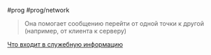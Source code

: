 #prog #prog/network  

> Она помогает сообщению перейти от одной точки к другой (например, от клиента к серверу)

[Что входит в служебную информацию](Хедер%20(заголовок))
